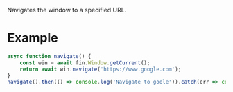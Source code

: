 Navigates the window to a specified URL.

# Example
```js
async function navigate() {
    const win = await fin.Window.getCurrent();
    return await win.navigate('https://www.google.com');
}
navigate().then(() => console.log('Navigate to goole')).catch(err => console.log(err));
```
